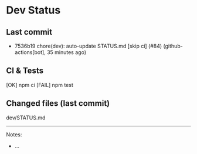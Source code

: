 # Dev Status

## Last commit
- 7536b19 chore(dev): auto-update STATUS.md [skip ci] (#84) (github-actions[bot], 35 minutes ago)
## CI & Tests
[OK] npm ci
[FAIL] npm test

## Changed files (last commit)
dev/STATUS.md

---
Notes:
- ...

